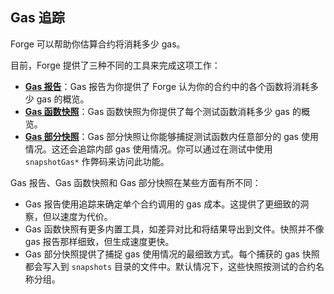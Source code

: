## Gas 追踪

Forge 可以帮助你估算合约将消耗多少 gas。

目前，Forge 提供了三种不同的工具来完成这项工作：

- [**Gas 报告**](./gas-reports.md)：Gas 报告为你提供了 Forge 认为你的合约中的各个函数将消耗多少 gas 的概览。
- [**Gas 函数快照**](./gas-function-snapshots.md)：Gas 函数快照为你提供了每个测试函数消耗多少 gas 的概览。
- [**Gas 部分快照**](./gas-section-snapshots.md)：Gas 部分快照让你能够捕捉测试函数内任意部分的 gas 使用情况。这还会追踪内部 gas 使用情况。你可以通过在测试中使用 `snapshotGas*` 作弊码来访问此功能。

Gas 报告、Gas 函数快照和 Gas 部分快照在某些方面有所不同：

- Gas 报告使用追踪来确定单个合约调用的 gas 成本。这提供了更细致的洞察，但以速度为代价。
- Gas 函数快照有更多内置工具，如差异对比和将结果导出到文件。快照并不像 gas 报告那样细致，但生成速度更快。
- Gas 部分快照提供了捕捉 gas 使用情况的最细致方式。每个捕获的 gas 快照都会写入到 `snapshots` 目录的文件中。默认情况下，这些快照按测试的合约名称分组。